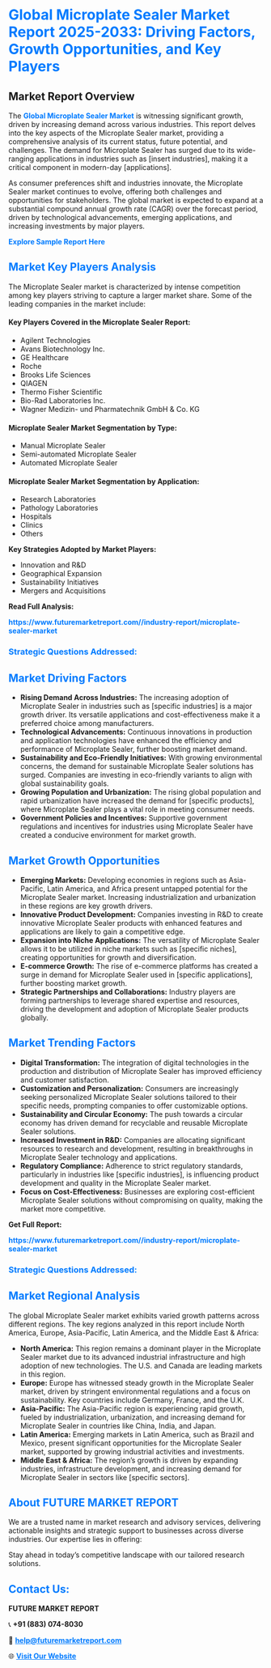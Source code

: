 <h1 style="color: #007BFF;">Global Microplate Sealer Market Report 2025-2033: Driving Factors, Growth Opportunities, and Key Players</h1>

<section id="overview">
<h2>Market Report Overview</h2>
<p>The <a href="https://www.futuremarketreport.com//industry-report/microplate-sealer-market" style="color: #007BFF; text-decoration: none;"><strong>Global Microplate Sealer Market</strong></a> is witnessing significant growth, driven by increasing demand across various industries. This report delves into the key aspects of the Microplate Sealer market, providing a comprehensive analysis of its current status, future potential, and challenges. The demand for Microplate Sealer has surged due to its wide-ranging applications in industries such as [insert industries], making it a critical component in modern-day [applications].</p>
<p>As consumer preferences shift and industries innovate, the Microplate Sealer market continues to evolve, offering both challenges and opportunities for stakeholders. The global market is expected to expand at a substantial compound annual growth rate (CAGR) over the forecast period, driven by technological advancements, emerging applications, and increasing investments by major players.</p>
</section>

<section id="overview">
<p><a href="https://www.futuremarketreport.com//request-sample/reportId=79831" style="color: #007BFF; text-decoration: none;"><strong>Explore Sample Report Here</strong></a></p>
</section>

<section id="key-players">
<h2 style="color: #007BFF;">Market Key Players Analysis</h2>
<p>The Microplate Sealer market is characterized by intense competition among key players striving to capture a larger market share. Some of the leading companies in the market include:</p>
<h4>Key Players Covered in the Microplate Sealer Report:</h4>
<ul><li>Agilent Technologies</li><li>Avans Biotechnology Inc.</li><li>GE Healthcare</li><li>Roche</li><li>Brooks Life Sciences</li><li>QIAGEN</li><li>Thermo Fisher Scientific</li><li>Bio-Rad Laboratories Inc.</li><li>Wagner Medizin- und Pharmatechnik GmbH &amp; Co. KG</li></ul>
<h4>Microplate Sealer Market Segmentation by Type:</h4>
<ul><li>Manual Microplate Sealer</li><li>Semi-automated Microplate Sealer</li><li>Automated Microplate Sealer</li></ul>

<h4>Microplate Sealer Market Segmentation by Application:</h4>
<ul><li>Research Laboratories</li><li>Pathology Laboratories</li><li>Hospitals</li><li>Clinics</li><li>Others</li></ul>
<p><strong>Key Strategies Adopted by Market Players:</strong></p>
<ul>
<li>Innovation and R&D</li>
<li>Geographical Expansion</li>
<li>Sustainability Initiatives</li>
<li>Mergers and Acquisitions</li>
</ul>
</section>

<section>
<p><strong>Read Full Analysis: </strong></p><a href="https://www.futuremarketreport.com//industry-report/microplate-sealer-market" style="color: #007BFF; text-decoration: none;"><strong>https://www.futuremarketreport.com//industry-report/microplate-sealer-market</strong></a>
<h3 style="color: #007BFF;">Strategic Questions Addressed:</h3>
</section>

<section id="driving-factors">
<h2 style="color: #007BFF;">Market Driving Factors</h2>
<ul>
<li><strong>Rising Demand Across Industries:</strong> The increasing adoption of Microplate Sealer in industries such as [specific industries] is a major growth driver. Its versatile applications and cost-effectiveness make it a preferred choice among manufacturers.</li>
<li><strong>Technological Advancements:</strong> Continuous innovations in production and application technologies have enhanced the efficiency and performance of Microplate Sealer, further boosting market demand.</li>
<li><strong>Sustainability and Eco-Friendly Initiatives:</strong> With growing environmental concerns, the demand for sustainable Microplate Sealer solutions has surged. Companies are investing in eco-friendly variants to align with global sustainability goals.</li>
<li><strong>Growing Population and Urbanization:</strong> The rising global population and rapid urbanization have increased the demand for [specific products], where Microplate Sealer plays a vital role in meeting consumer needs.</li>
<li><strong>Government Policies and Incentives:</strong> Supportive government regulations and incentives for industries using Microplate Sealer have created a conducive environment for market growth.</li>
</ul>
</section>

<section id="growth-opportunities">
<h2 style="color: #007BFF;">Market Growth Opportunities</h2>
<ul>
<li><strong>Emerging Markets:</strong> Developing economies in regions such as Asia-Pacific, Latin America, and Africa present untapped potential for the Microplate Sealer market. Increasing industrialization and urbanization in these regions are key growth drivers.</li>
<li><strong>Innovative Product Development:</strong> Companies investing in R&D to create innovative Microplate Sealer products with enhanced features and applications are likely to gain a competitive edge.</li>
<li><strong>Expansion into Niche Applications:</strong> The versatility of Microplate Sealer allows it to be utilized in niche markets such as [specific niches], creating opportunities for growth and diversification.</li>
<li><strong>E-commerce Growth:</strong> The rise of e-commerce platforms has created a surge in demand for Microplate Sealer used in [specific applications], further boosting market growth.</li>
<li><strong>Strategic Partnerships and Collaborations:</strong> Industry players are forming partnerships to leverage shared expertise and resources, driving the development and adoption of Microplate Sealer products globally.</li>
</ul>
</section>

<section id="trending-factors">
<h2 style="color: #007BFF;">Market Trending Factors</h2>
<ul>
<li><strong>Digital Transformation:</strong> The integration of digital technologies in the production and distribution of Microplate Sealer has improved efficiency and customer satisfaction.</li>
<li><strong>Customization and Personalization:</strong> Consumers are increasingly seeking personalized Microplate Sealer solutions tailored to their specific needs, prompting companies to offer customizable options.</li>
<li><strong>Sustainability and Circular Economy:</strong> The push towards a circular economy has driven demand for recyclable and reusable Microplate Sealer solutions.</li>
<li><strong>Increased Investment in R&D:</strong> Companies are allocating significant resources to research and development, resulting in breakthroughs in Microplate Sealer technology and applications.</li>
<li><strong>Regulatory Compliance:</strong> Adherence to strict regulatory standards, particularly in industries like [specific industries], is influencing product development and quality in the Microplate Sealer market.</li>
<li><strong>Focus on Cost-Effectiveness:</strong> Businesses are exploring cost-efficient Microplate Sealer solutions without compromising on quality, making the market more competitive.</li>
</ul>
</section>

<section>
<p><strong>Get Full Report: </strong></p><a href="https://www.futuremarketreport.com//industry-report/microplate-sealer-market" style="color: #007BFF; text-decoration: none;"><strong>https://www.futuremarketreport.com//industry-report/microplate-sealer-market</strong></a>
<h3 style="color: #007BFF;">Strategic Questions Addressed:</h3>
</section>


<section id="regional-analysis">
<h2 style="color: #007BFF;">Market Regional Analysis</h2>
<p>The global Microplate Sealer market exhibits varied growth patterns across different regions. The key regions analyzed in this report include North America, Europe, Asia-Pacific, Latin America, and the Middle East & Africa:</p>
<ul>
<li><strong>North America:</strong> This region remains a dominant player in the Microplate Sealer market due to its advanced industrial infrastructure and high adoption of new technologies. The U.S. and Canada are leading markets in this region.</li>
<li><strong>Europe:</strong> Europe has witnessed steady growth in the Microplate Sealer market, driven by stringent environmental regulations and a focus on sustainability. Key countries include Germany, France, and the U.K.</li>
<li><strong>Asia-Pacific:</strong> The Asia-Pacific region is experiencing rapid growth, fueled by industrialization, urbanization, and increasing demand for Microplate Sealer in countries like China, India, and Japan.</li>
<li><strong>Latin America:</strong> Emerging markets in Latin America, such as Brazil and Mexico, present significant opportunities for the Microplate Sealer market, supported by growing industrial activities and investments.</li>
<li><strong>Middle East & Africa:</strong> The region’s growth is driven by expanding industries, infrastructure development, and increasing demand for Microplate Sealer in sectors like [specific sectors].</li>
</ul>
</section>

<footer>
<h2 style="color: #007BFF;">About FUTURE MARKET REPORT</h2>
<p>We are a trusted name in market research and advisory services, delivering actionable insights and strategic support to businesses across diverse industries. Our expertise lies in offering:</p>

<p>Stay ahead in today’s competitive landscape with our tailored research solutions.</p>

<h2 style="color: #007BFF;">Contact Us:</h2>
<p><strong>FUTURE MARKET REPORT</strong></p>
<p>📞 <strong>+91 (883) 074-8030</strong></p>
<p>📧 <strong><a href="mailto:help@futuremarketreport.com" style="color: #007BFF;">help@futuremarketreport.com</a></strong></p>
<p>🌐 <strong><a href="https://www.futuremarketreport.com/" style="color: #007BFF;">Visit Our Website</a></strong></p>
</footer>